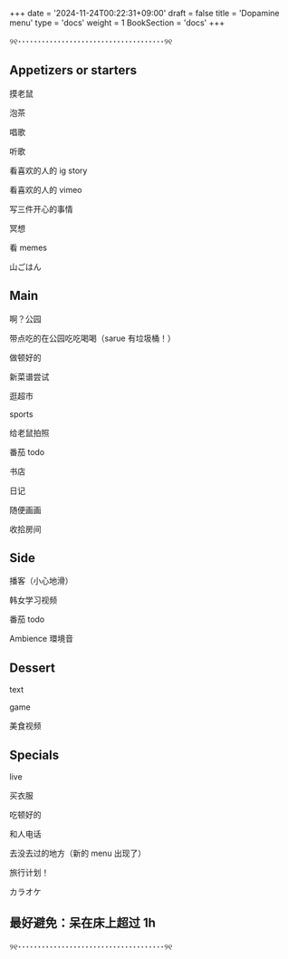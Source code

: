 +++
date = '2024-11-24T00:22:31+09:00'
draft = false
title = 'Dopamine menu'
type = 'docs'
weight = 1
BookSection = 'docs'
+++

୨୧･････････････････････････････････････୨୧

## Appetizers or starters

摸老鼠

泡茶

唱歌

听歌

看喜欢的人的 ig story

看喜欢的人的 vimeo

写三件开心的事情

冥想

看 memes

山ごはん

## Main

啊？公园

带点吃的在公园吃吃喝喝（sarue 有垃圾桶！）

做顿好的

新菜谱尝试

逛超市

sports

给老鼠拍照

番茄 todo

书店

日记

随便画画

收拾房间

## Side

播客（小心地滑）

韩女学习视频

番茄 todo

Ambience 環境音

## Dessert

text

game

美食视频

## Specials

live

买衣服

吃顿好的

和人电话

去没去过的地方（新的 menu 出现了）

旅行计划！

カラオケ

## 最好避免：呆在床上超过 1h

୨୧･････････････････････････････････････୨୧
